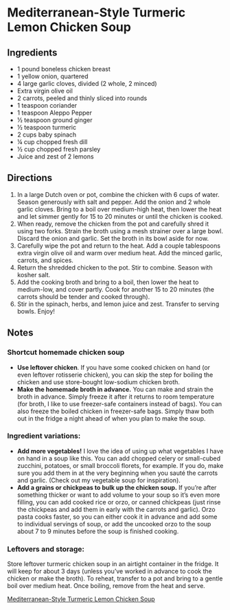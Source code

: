 # Mediterranean-Style Turmeric Lemon Chicken Soup

## Ingredients

* 1 pound boneless chicken breast
* 1 yellow onion, quartered
* 4 large garlic cloves, divided (2 whole, 2 minced)
* Extra virgin olive oil
* 2 carrots, peeled and thinly sliced into rounds
* 1 teaspoon coriander
* 1 teaspoon Aleppo Pepper
* ½ teaspoon ground ginger
* ½ teaspoon turmeric
* 2 cups baby spinach
* ¼ cup chopped fresh dill
* ½ cup chopped fresh parsley
* Juice and zest of 2 lemons

## Directions
 
1. In a large Dutch oven or pot, combine the chicken with 6 cups of water. Season generously with salt and pepper. Add the onion and 2 whole garlic cloves. Bring to a boil over medium-high heat, then lower the heat and let simmer gently for 15 to 20 minutes or until the chicken is cooked.
2. When ready, remove the chicken from the pot and carefully shred it using two forks. Strain the broth using a mesh strainer over a large bowl. Discard the onion and garlic. Set the broth in its bowl aside for now.
3. Carefully wipe the pot and return to the heat. Add a couple tablespoons extra virgin olive oil and warm over medium heat. Add the minced garlic, carrots, and spices.
4. Return the shredded chicken to the pot. Stir to combine. Season with kosher salt.
5. Add the cooking broth and bring to a boil, then lower the heat to medium-low, and cover partly. Cook for another 15 to 20 minutes (the carrots should be tender and cooked through).
6. Stir in the spinach, herbs, and lemon juice and zest. Transfer to serving bowls. Enjoy!


## Notes

### Shortcut homemade chicken soup

* **Use leftover chicken**. If you have some cooked chicken on hand (or even leftover rotisserie chicken), you can skip the step for boiling the chicken and use store-bought low-sodium chicken broth.
* **Make the homemade broth in advance.** You can make and strain the broth in advance. Simply freeze it after it returns to room temperature (for broth, I like to use freezer-safe containers instead of bags). You can also freeze the boiled chicken in  freezer-safe bags. Simply thaw both out in the fridge a night ahead of when you plan to make the soup.

### Ingredient variations:

* **Add more vegetables!** I love the idea of using up what vegetables I have on hand in a soup like this. You can add chopped celery or small-cubed zucchini, potatoes, or small broccoli florets, for example. If you do, make sure you add them in at the very beginning when you sauté the carrots and garlic. (Check out my vegetable soup for inspiration).
* **Add a grains or chickpeas to bulk up the chicken soup.** If you’re after something thicker or want to add volume to your soup so it’s even more filling, you can add cooked rice or orzo, or canned chickpeas (just rinse the chickpeas and add them in early with the carrots and garlic). Orzo pasta cooks faster, so you can either cook it in advance and add some to individual servings of soup, or add the uncooked orzo to the soup about 7 to 9 minutes before the soup is finished cooking.

### Leftovers and storage:
Store leftover turmeric chicken soup in an airtight container in the fridge. It will keep for about 3 days (unless you’ve worked in advance to cook the chicken or make the broth). To reheat, transfer to a pot and bring to a gentle boil over medium heat. Once boiling, remove from the heat and serve.
    

[Mediterranean-Style Turmeric Lemon Chicken Soup](https://www.themediterraneandish.com/wprm_print/mediterranean-style-turmeric-lemon-chicken-soup)